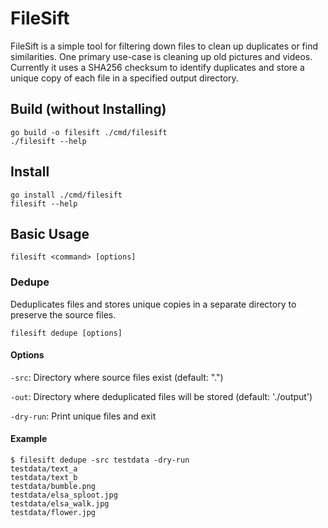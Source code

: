 # FileSift

FileSift is a simple tool for filtering down files to clean up duplicates or find similarities. One primary use-case
is cleaning up old pictures and videos. Currently it uses a SHA256 checksum to identify duplicates and store a unique
copy of each file in a specified output directory.

## Build (without Installing)

```
go build -o filesift ./cmd/filesift
./filesift --help
```

## Install

```
go install ./cmd/filesift
filesift --help
```

## Basic Usage

```
filesift <command> [options]
```

### Dedupe

Deduplicates files and stores unique copies in a separate directory to preserve the source files.

```
filesift dedupe [options]
```

#### Options

`-src`: Directory where source files exist (default: ".")

`-out`: Directory where deduplicated files will be stored (default: './output')

`-dry-run`: Print unique files and exit

#### Example

```
$ filesift dedupe -src testdata -dry-run
testdata/text_a
testdata/text_b
testdata/bumble.png
testdata/elsa_sploot.jpg
testdata/elsa_walk.jpg
testdata/flower.jpg
```
